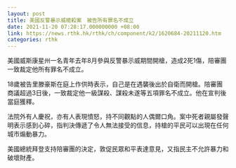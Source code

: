 ```yaml
---
layout: post
title: 美國反警暴示威槍殺案　被告所有罪名不成立
date: 2021-11-20 07:28:17.000000000 +08:00
link: https://news.rthk.hk/rthk/ch/component/k2/1620684-20211120.htm
categories: rthk
---
```


美國威斯康星州一名青年去年8月參與反警暴示威期間開槍，造成2死1傷，陪審團一致裁定他所有罪名不成立。

18歲被告里滕豪斯在庭上作供時表示，自己是在遇襲後出於自衛而開槍。陪審團商議超過3日後，一致裁定他一級謀殺、謀殺未遂等五項罪名不成立。他在宣判後當庭獲釋。

法院外有人慶祝，亦有人表現憤怒，持不同觀點的人偶爾口角。案中死者親屬發聲明表示感到心碎，指判決傳遞了令人無法接受的信息，持槍的平民可以出現在任何城市煽動暴力。

美國總統拜登支持陪審團的決定，敦促民眾和平表達意見，又指民主不允許暴力和破壞財產。
